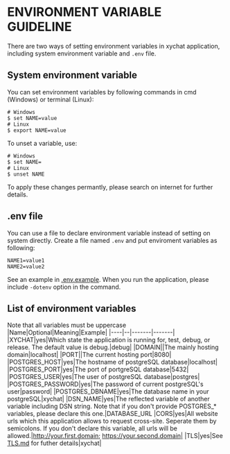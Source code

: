 # ENVIRONMENT VARIABLE GUIDELINE
There are two ways of setting environment variables in xychat application, including system environment variable and `.env` file.
## System environment variable
You can set environment variables by following commands in cmd (Windows) or terminal (Linux):
```shell
# Windows
$ set NAME=value
# Linux
$ export NAME=value
```
To unset a variable, use:
```shell
# Windows
$ set NAME=
# Linux
$ unset NAME
```
To apply these changes permantly, please search on internet for further details.

## .env file
You can use a file to declare environment variable instead of setting on system directly. Create a file named `.env` and put enviroment variables as following:
```
NAME1=value1
NAME2=value2
``` 
See an example in [.env.example](./.env.example). When you run the application, please include `-dotenv` option in the command.


## List of environment variables
Note that all variables must be uppercase
|Name|Optional|Meaning|Example|
|----|--|-------|-------|
|XYCHAT|yes|Which state the application is running for, test, debug, or release. The default value is debug.|debug|
|DOMAIN||The mainly hosting domain|localhost|
|PORT||The current hosting port|8080|
|POSTGRES_HOST|yes|The hostname of postgreSQL database|localhost|
|POSTGRES_PORT|yes|The port of portgreSQL database|5432|
|POSTGRES_USER|yes|The user of postgreSQL database|postgres|
|POSTGRES_PASSWORD|yes|The password of current postgreSQL's user|password|
|POSTGRES_DBNAME|yes|The database name in your postgreSQL|xychat|
|DSN_NAME|yes|The reflected variable of another variable including DSN string. Note that if you don't provide POSTGRES_* variables, please declare this one.|DATABASE_URL
|CORS|yes|All website urls which this application allows to request cross-site. Seperate them by semicolons. If you don't declare this variable, all urls will be allowed.|http://your.first.domain; https://your.second.domain|
|TLS|yes|See [TLS.md](./TLS.md) for futher details|xychat|
